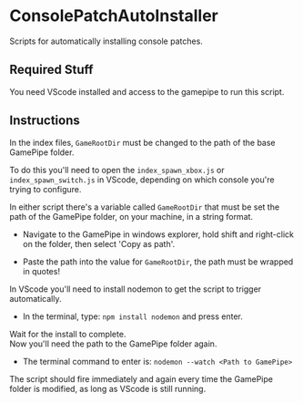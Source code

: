# ConsolePatchAutoInstaller
Scripts for automatically installing console patches.

## Required Stuff
You need VScode installed and access to the gamepipe to run this script.

## Instructions
In the index files, `GameRootDir` must be changed to the path of the base GamePipe folder.

To do this you'll need to open the `index_spawn_xbox.js` or `index_spawn_switch.js` in VScode, depending on which console you're trying to configure.

In either script there's a variable called `GameRootDir` that must be set the path of the GamePipe folder, on your machine, in a string format.
- Navigate to the GamePipe in windows explorer, hold shift and right-click on the folder, then select 'Copy as path'.

- Paste the path into the value for `GameRootDir`, the path must be wrapped in quotes!

In VScode you'll need to install nodemon to get the script to trigger automatically.

- In the terminal, type: `npm install nodemon` and press enter.

Wait for the install to complete.\
Now you'll need the path to the GamePipe folder again.

- The terminal command to enter is: `nodemon --watch <Path to GamePipe>`

The script should fire immediately and again every time the GamePipe folder is modified, as long as VScode is still running.
